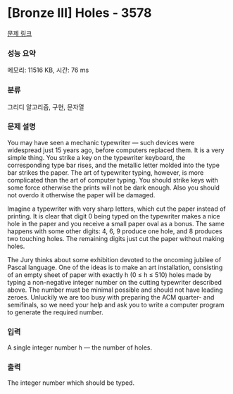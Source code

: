 # [Bronze III] Holes - 3578 

[문제 링크](https://www.acmicpc.net/problem/3578) 

### 성능 요약

메모리: 11516 KB, 시간: 76 ms

### 분류

그리디 알고리즘, 구현, 문자열

### 문제 설명

<p>You may have seen a mechanic typewriter — such devices were widespread just 15 years ago, before computers replaced them. It is a very simple thing. You strike a key on the typewriter keyboard, the corresponding type bar rises, and the metallic letter molded into the type bar strikes the paper. The art of typewriter typing, however, is more complicated than the art of computer typing. You should strike keys with some force otherwise the prints will not be dark enough. Also you should not overdo it otherwise the paper will be damaged.</p>

<p>Imagine a typewriter with very sharp letters, which cut the paper instead of printing. It is clear that digit 0 being typed on the typewriter makes a nice hole in the paper and you receive a small paper oval as a bonus. The same happens with some other digits: 4, 6, 9 produce one hole, and 8 produces two touching holes. The remaining digits just cut the paper without making holes.</p>

<p>The Jury thinks about some exhibition devoted to the oncoming jubilee of Pascal language. One of the ideas is to make an art installation, consisting of an empty sheet of paper with exactly h (0 ≤ h ≤ 510) holes made by typing a non-negative integer number on the cutting typewriter described above. The number must be minimal possible and should not have leading zeroes. Unluckily we are too busy with preparing the ACM quarter- and semifinals, so we need your help and ask you to write a computer program to generate the required number.</p>

### 입력 

 <p>A single integer number h — the number of holes.</p>

### 출력 

 <p>The integer number which should be typed.</p>

